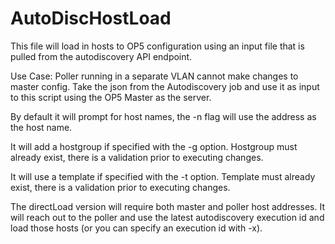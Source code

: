 # AutoDiscHostLoad

This file will load in hosts to OP5 configuration using an input file that is pulled from the autodiscovery API endpoint.

Use Case: Poller running in a separate VLAN cannot make changes to master config. Take the json from the Autodiscovery job and use it as input to this script using the OP5 Master as the server.

By default it will prompt for host names, the -n flag will use the address as the host name.

It will add a hostgroup if specified with the -g option. Hostgroup must already exist, there is a validation prior to executing changes.

It will use a template if specified with the -t option. Template must already exist, there is a validation prior to executing changes.

The directLoad version will require both master and poller host addresses. It will reach out to the poller and use the latest autodiscovery execution id and load those hosts (or you can specify an execution id with -x).
